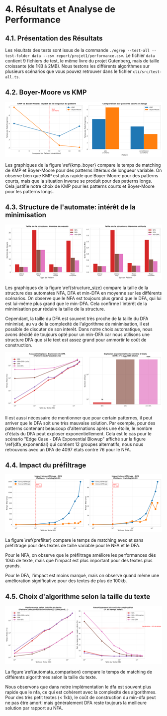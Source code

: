 # 4. Résultats et Analyse de Performance

## 4.1. Présentation des Résultats

Les résultats des tests sont issus de la commande `./egrep --test-all --test-folder data --csv report/projet1/performance.csv`. Le fichier `data` contient 9 fichiers de test, le même livre du projet Gutenberg, mais de taille croissante (de 1KB à 2MB). Nous testons les différents algorithmes sur plusieurs scénarios que vous pouvez retrouver dans le fichier `cli/src/test-all.ts`.

## 4.2. Boyer-Moore vs KMP

![KMP vs Boyer-Moore \label{kmp_boyer}](imgs/graph1_kmp_vs_boyermoore.png)

Les graphiques de la figure \ref{kmp_boyer} compare le temps de matching de KMP et Boyer-Moore pour des patterns littéraux de longueur variable. On observe bien que KMP est plus rapide que Boyer-Moore pour des patterns courts, mais que la situation inverse se produit pour des patterns longs. Cela justifie notre choix de KMP pour les patterns courts et Boyer-Moore pour les patterns longs.

## 4.3. Structure de l'automate: intérêt de la minimisation

![Taille de la structure \label{structure_size}](imgs/graph2_structure_size.png)

Les graphiques de la figure \ref{structure_size} compare la taille de la structure des automates NFA, DFA et min-DFA en moyenne sur les différents scénarios. On observe que le NFA est toujours plus grand que le DFA, qui lui est lui-même plus grand que le min-DFA. Cela confirme l'intérêt de la minimisation pour réduire la taille de la structure.

Cependant, la taille du DFA est souvent très proche de la taille du DFA minimisé, au vu de la complexité de l'algorithme de minimisation, il est possible de discuter de son interêt. Dans notre choix automatique, nous avons décidé de toujours opté pour un min-DFA car nous utilisons une structure DFA que si le text est assez grand pour ammortir le coût de construction.

![Cas pathologique du DFA \label{dfa_exponential}](imgs/graph7_worst_case_dfa.png)

Il est aussi nécessaire de mentionner que pour certain patternes, il peut arriver que le DFA soit une très mauvaise solution. Par exemple, pour des patterns contenant beaucoup d'alternations après une étoile, le nombre d'états du DFA peut exploser exponentiellement. Cela est le cas pour le scénario "Edge Case - DFA Exponential Blowup" affiché sur la figure \ref{dfa_exponential} qui contient 12 groupes alternatifs, nous nous retrouvons avec un DFA de 4097 états contre 76 pour le NFA.

## 4.4. Impact du préfiltrage

![Impact du préfiltrage \label{prefilter}](imgs/graph3_prefilter_impact.png)

La figure \ref{prefilter} compare le temps de matching avec et sans préfiltrage pour des textes de taille variable pour le NFA et le DFA. 

Pour le NFA, on observe que le préfiltrage améliore les performances dès 10kb de texte, mais que l'impact est plus important pour des textes plus grands.

Pour le DFA, l'impact est moins marqué, mais on observe quand même une amélioration significative pour des textes de plus de 100kb.

## 4.5. Choix d'algorithme selon la taille du texte

![Choix d'algorithme selon la taille du texte \label{automata_comparison}](imgs/graph4_automata_comparison.png)

La figure \ref{automata_comparison} compare le temps de matching de différents algorithmes selon la taille du texte.

Nous observons que dans notre implémentation le dfa est souvent plus rapide que le nfa, ce qui est cohérent avec la complexité des algorithmes. 
Pour des très petit textes (< 1kb), le coût de construction du min-dfa peut ne pas être amorti mais généralement DFA reste toujours la meilleure solution par rapport au NFA.
